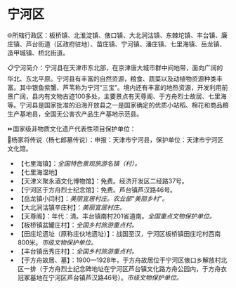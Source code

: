 # 宁河区  
🌐所辖行政区：板桥镇、北淮淀镇、俵口镇、大北涧沽镇、东棘坨镇、丰台镇、廉庄镇、芦台街道（区政府驻地）、苗庄镇、宁河镇、潘庄镇、七里海镇、岳龙镇、造甲城镇、桥北街道。  

📋宁河简介：宁河县在天津市东北部，在京津唐大城市群中间地带，面向广阔的华北、东北平原。宁河县有丰富的自然资源，粮食、蔬菜以及动植物资源种类丰富。其中银鱼紫蟹、芦苇称为宁河“三宝”。境内还有丰富的地热资源，开发利用前景广阔，县内有文物古迹100多处，主要景点有天尊阁、于方舟烈士故居、七里海等。宁河县是国家批准的沿海开放县之一是国家确定的优质小站稻、棉花和商品粮生产基地县，全国无公害农产品生产基地示范县。  

⏩国家级非物质文化遗产代表性项目保护单位：  
🔸杨家将传说（杨七郎墓传说）：申报：天津市宁河县，保护单位：天津市宁河区文化馆。  

* 【七里海镇】：*全国特色景观旅游名镇（村）。*  
* 【七里海湿地】  
* 【天津义聚永酒文化博物馆】：免费。经济开发区二经路37号。  
* 【宁河区于方舟烈士纪念馆】：免费。芦台镇芦汉路46号。  
* 【岳龙镇小闫村】：*美丽宜居村庄。农业部“美丽乡村”。*  
* 【大北涧沽镇辛庄村】：*美丽宜居村庄。*  
* 【天尊阁】：年代：清。丰台镇南村201省道南。*全国重点文物保护单位。*  
* 【板桥镇盆罐庄村】：*全国乡村旅游重点村。*  
* 【田庄坨遗址（原称庄伙地遗址）】：战国至汉，宁河区板桥镇田庄坨村西南800米。*市级文物保护单位。*  
* 【丰台镇岳秀庄村】：*全国乡村旅游重点村。*  
* 【于方舟故居、墓】：1900—1928年，于方舟故居位于宁河区俵口乡解放村北区一排（于方舟烈士纪念碑地址在宁河区芦台镇文化路方舟公园内，于方舟衣冠冢墓地在宁河区芦台镇芦汉路46号）。*市级文物保护单位。*  
